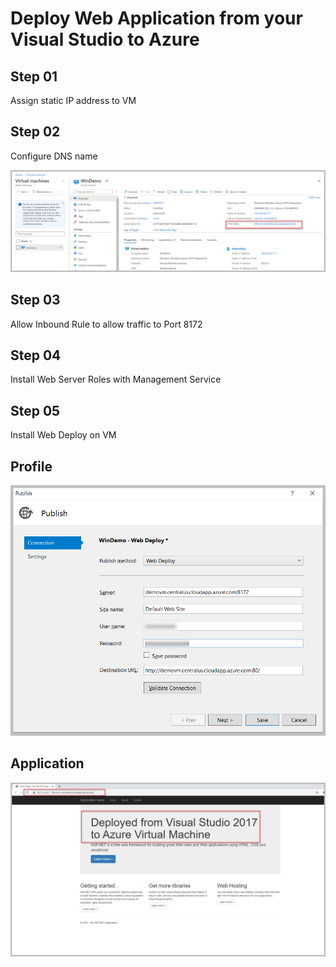 # Deploy Web Application from your Visual Studio to Azure 

## Step 01
Assign static IP address to VM

## Step 02
Configure DNS name

![dns setting in Azure Portal](https://github.com/studylearnshare/AZ-204/blob/main/images/dns-config.png)


## Step 03
Allow Inbound Rule to allow traffic to Port 8172

## Step 04
Install Web Server Roles with Management Service

## Step 05
Install Web Deploy on VM

## Profile
![profile](https://github.com/studylearnshare/AZ-204/blob/main/images/profile.png)

## Application
![app](https://github.com/studylearnshare/AZ-204/blob/main/images/deployed-app-dns.png)

